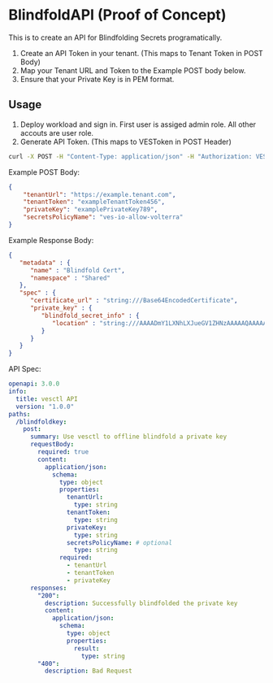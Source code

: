 # BlindfoldAPI (Proof of Concept)

This is to create an API for Blindfolding Secrets programatically.

1. Create an API Token in your tenant. (This maps to Tenant Token in POST Body)
2. Map your Tenant URL and Token to the Example POST body below.
3. Ensure that your Private Key is in PEM format.

## Usage

1. Deploy workload and sign in.  First user is assiged admin role.  All other accouts are user role.  
2. Generate API Token.  (This maps to VESToken in POST Header)

```bash
curl -X POST -H "Content-Type: application/json" -H "Authorization: VESToken {APIToken}" https://blindfold.domain.com/blindfoldkey -d @body.json
```

Example POST Body:

```json
{
    "tenantUrl": "https://example.tenant.com",
    "tenantToken": "exampleTenantToken456",
    "privateKey": "examplePrivateKey789",
    "secretsPolicyName": "ves-io-allow-volterra"
}
```

Example Response Body:

```json
{
   "metadata" : {
      "name" : "Blindfold Cert",
      "namespace" : "Shared"
   },
   "spec" : {
      "certificate_url" : "string:///Base64EncodedCertificate",
      "private_key" : {
         "blindfold_secret_info" : {
            "location" : "string:///AAAADmY1LXNhLXJueGV1ZHNzAAAAAQAAAAAAAABlAgAAAAUDh3Rb2QAAAQDH7"
         }
      }
   }
}
```

API Spec:

```yaml
openapi: 3.0.0
info:
  title: vesctl API
  version: "1.0.0"
paths:
  /blindfoldkey:
    post:
      summary: Use vesctl to offline blindfold a private key
      requestBody:
        required: true
        content:
          application/json:
            schema:
              type: object
              properties:
                tenantUrl:
                  type: string
                tenantToken:
                  type: string
                privateKey:
                  type: string
                secretsPolicyName: # optional
                  type: string
              required: 
                - tenantUrl
                - tenantToken
                - privateKey
      responses:
        "200":
          description: Successfully blindfolded the private key
          content:
            application/json:
              schema:
                type: object
                properties:
                  result:
                    type: string
        "400":
          description: Bad Request

```
